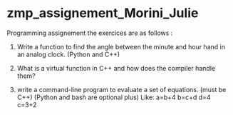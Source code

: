 # zmp_assignement_Morini_Julie
Programming assignement
the exercices are as follows : 
1. Write a function to find the angle between the minute and hour hand in an analog clock. (Python and C++)

2. What is a virtual function in C++ and how does the compiler handle them?

3. write a command-line program to evaluate a set of equations. (must be C++) (Python and bash are optional plus)
    Like:
    a=b+4
    b=c+d
    d=4
    c=3+2
